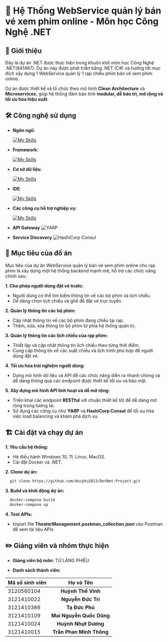 
# 📄 **Hệ Thống WebService quản lý bán vé xem phim online - Môn học Công Nghệ .NET**

## 📖 **Giới thiệu**
Đây là dự án .NET được thực hiện trong khuôn khổ môn học Công Nghệ .NET(841467). Dự án này được phát triển bằng .NET (C#) và hướng tới mục đích xây dựng 1 WebService quản lý 1 rạp chiếu phim bán vé xem phim online.

Dự án được thiết kế và tổ chức theo mô hình **Clean Architecture** và **Microservices**, giúp hệ thống đảm bảo tính **modular, dễ bảo trì, mở rộng và tối ưu hóa hiệu suất**.

## 🛠️ **Công nghệ sử dụng**
- __Ngôn ngữ__:

  [![My Skills](https://skillicons.dev/icons?i=js,cs)](https://skillicons.dev)

- __Framework__:

  [![My Skills](https://skillicons.dev/icons?i=react,dotnet)](https://skillicons.dev)

- __Cơ sở dữ liệu__:

  [![My Skills](https://skillicons.dev/icons?i=mongo)](https://skillicons.dev)

- __IDE__:

  [![My Skills](https://skillicons.dev/icons?i=rider,vscode)](https://skillicons.dev)

- __Các công cụ hỗ trợ nghiệp vụ__:

  [![My Skills](https://skillicons.dev/icons?i=rabbitmq,docker,yarn,postman)](https://skillicons.dev)

- __API Gateway__ ![YARP]()

- __Service Discovery__ ![HashiCorp Consul]()

## 🚀 **Mục tiêu của đồ án**

Mục tiêu của dự án WebService quản lý bán vé xem phim online cho rạp phim là xây dựng một hệ thống backend mạnh mẽ, hỗ trợ các chức năng chính sau:

__1. Cho phép người dùng đặt vé trước:__

- Người dùng có thể tìm kiếm thông tin về các bộ phim và lịch chiếu.
- Dễ dàng chọn lịch chiếu và ghế để đặt vé trực tuyến.

__2. Quản lý thông tin các bộ phim:__

- Cập nhật thông tin về các bộ phim đang chiếu tại rạp.
- Thêm, sửa, xóa thông tin bộ phim từ phía hệ thống quản trị.

__3. Quản lý thông tin các lịch chiếu của rạp phim:__

- Thiết lập và cập nhật thông tin lịch chiếu theo từng thời điểm.
- Cung cấp thông tin về các suất chiếu và lịch trình phù hợp để người dùng đặt vé.

__4. Tối ưu hóa trải nghiệm người dùng:__

- Dựng mô hình dữ liệu và API để các chức năng diễn ra nhanh chóng và dễ dàng thông qua các endpoint được thiết kế tối ưu và bảo mật.

__5. Xây dựng mô hình API linh hoạt và dễ mở rộng:__

- Triển khai các endpoint __RESTful__ với chuẩn thiết kế tốt để dễ dàng mở rộng trong tương lai.
- Sử dụng các công cụ như __YARP__ và __HashiCorp Consul__ để tối ưu hóa việc load balancing và khám phá dịch vụ.


## 🏗️ **Cài đặt và chạy dự án**

__1. Yêu cầu hệ thống:__ 
- Hệ điều hành Windows 10, 11, Linux, MacOS.
- Cài đặt Docker và .NET.

__2. Clone dự án:__ 

```bash
  git clone https://github.com/ducphu2813/DotNet-Project.git
```

__3. Build và khởi động dự án:__ 

```bash
  docker-compose build
  docker-compose up
```

__4. Test APIs:__

- Import file __TheaterManagement.postman_collection.json__ vào Postman để xem tài liệu APIs.

## ✏️ **Giảng viên và nhóm thực hiện**

- __Giảng viên bộ môn:__ TỪ LÃNG PHIÊU

- __Danh sách thành viên:__

| Mã số sinh viên |  Họ và Tên  |
|:----------------|:--------:|
| 3120560104 | **Huỳnh Thế Vinh** |
| 3121410022 | **Nguyễn Đức Trí** |
| 3121410386 | **Tạ Đức Phú** |
| 3121410109 | **Mai Nguyễn Quốc Dũng** |
| 3121410024 | **Huỳnh Nhựt Dương** |
| 3121410015 | **Trần Phan Minh Thông** |




